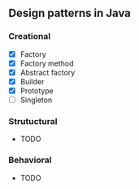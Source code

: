 ## Design patterns in Java

### Creational

- [x] Factory
- [x] Factory method
- [x] Abstract factory
- [x] Builder
- [x] Prototype
- [ ] Singleton

### Strutuctural

- TODO

### Behavioral

- TODO